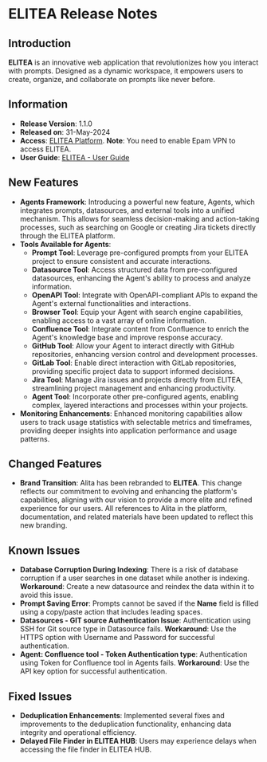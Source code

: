 # ELITEA Release Notes

## Introduction

**ELITEA** is an innovative web application that revolutionizes how you interact with prompts. Designed as a dynamic workspace, it empowers users to create, organize, and collaborate on prompts like never before.

## Information

* **Release Version**: 1.1.0
* **Released on**: 31-May-2024
* **Access**: [ELITEA Platform](https://alita.lab.epam.com). **Note**: You need to enable Epam VPN to access ELITEA.
* **User Guide**: [ELITEA - User Guide](../user-guide/intro.md) 

## New Features

* **Agents Framework**: Introducing a powerful new feature, Agents, which integrates prompts, datasources, and external tools into a unified mechanism. This allows for seamless decision-making and action-taking processes, such as searching on Google or creating Jira tickets directly through the ELITEA platform.
* **Tools Available for Agents**:
	* **Prompt Tool**: Leverage pre-configured prompts from your ELITEA project to ensure consistent and accurate interactions.
	* **Datasource Tool**: Access structured data from pre-configured datasources, enhancing the Agent's ability to process and analyze information.
	* **OpenAPI Tool**: Integrate with OpenAPI-compliant APIs to expand the Agent's external functionalities and interactions.
	* **Browser Tool**: Equip your Agent with search engine capabilities, enabling access to a vast array of online information.
	* **Confluence Tool**: Integrate content from Confluence to enrich the Agent's knowledge base and improve response accuracy.
	* **GitHub Tool**: Allow your Agent to interact directly with GitHub repositories, enhancing version control and development processes.
	* **GitLab Tool**: Enable direct interaction with GitLab repositories, providing specific project data to support informed decisions.
	* **Jira Tool**: Manage Jira issues and projects directly from ELITEA, streamlining project management and enhancing productivity.
	* **Agent Tool**: Incorporate other pre-configured agents, enabling complex, layered interactions and processes within your projects.
* **Monitoring Enhancements**: Enhanced monitoring capabilities allow users to track usage statistics with selectable metrics and timeframes, providing deeper insights into application performance and usage patterns.

## Changed Features

* **Brand Transition**: Alita has been rebranded to **ELITEA**. This change reflects our commitment to evolving and enhancing the platform's capabilities, aligning with our vision to provide a more elite and refined experience for our users. All references to Alita in the platform, documentation, and related materials have been updated to reflect this new branding.

## Known Issues

* **Database Corruption During Indexing**: There is a risk of database corruption if a user searches in one dataset while another is indexing. **Workaround**: Create a new datasource and reindex the data within it to avoid this issue.
* **Prompt Saving Error**: Prompts cannot be saved if the **Name** field is filled using a copy/paste action that includes leading spaces.
* **Datasources - GIT source Authentication Issue**: Authentication using SSH for Git source type in Datasource fails. **Workaround**: Use the HTTPS option with Username and Password for successful authentication.
* **Agent: Confluence tool - Token Authentication type**: Authentication using Token for Confluence tool in Agents fails. **Workaround**: Use the API key option for successful authentication.

## Fixed Issues

* **Deduplication Enhancements**: Implemented several fixes and improvements to the deduplication functionality, enhancing data integrity and operational efficiency.
* **Delayed File Finder in ELITEA HUB**: Users may experience delays when accessing the file finder in ELITEA HUB.